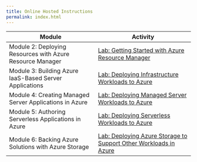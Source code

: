 ```yaml
---
title: Online Hosted Instructions
permalink: index.html
---
```


| Module | Activity |
| --- | --- |
| Module 2: Deploying Resources with Azure Resource Manager | [Lab: Getting Started with Azure Resource Manager](Instructions/Labs/Mod02/20535A_LAB_AK_02.md) |
| Module 3: Building Azure IaaS-Based Server Applications | [Lab: Deploying Infrastructure Workloads to Azure](Instructions/Labs/Mod03/20535A_LAB_AK_03.md) |
| Module 4: Creating Managed Server Applications in Azure | [Lab: Deploying Managed Server Workloads to Azure](Instructions/Labs/Mod04/20535A_LAB_AK_04.md) |
| Module 5: Authoring Serverless Applications in Azure | [Lab: Deploying Serverless Workloads to Azure](Instructions/Labs/Mod05/20535A_LAB_AK_05.md) |
| Module 6: Backing Azure Solutions with Azure Storage  | [Lab: Deploying Azure Storage to Support Other Workloads in Azure](Instructions/Labs/Mod06/20535A_LAB_AK_06.md) |
